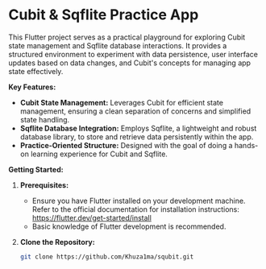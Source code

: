 # Cubit & Sqflite Practice App


This Flutter project serves as a practical playground for exploring Cubit state management and Sqflite database interactions. It provides a structured environment to experiment with data persistence, user interface updates based on data changes, and Cubit's concepts for managing app state effectively.

**Key Features:**

* **Cubit State Management:** Leverages Cubit for efficient state management, ensuring a clean separation of concerns and simplified state handling.
* **Sqflite Database Integration:** Employs Sqflite, a lightweight and robust database library, to store and retrieve data persistently within the app.
* **Practice-Oriented Structure:** Designed with the goal of doing a hands-on learning experience for Cubit and Sqflite.

**Getting Started:**

1. **Prerequisites:**
    - Ensure you have Flutter installed on your development machine. Refer to the official documentation for installation instructions: https://flutter.dev/get-started/install
    - Basic knowledge of Flutter development is recommended.

2. **Clone the Repository:**
   ```bash
   git clone https://github.com/Khuza1ma/squbit.git